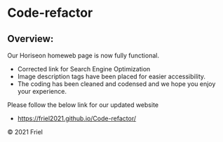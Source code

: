 # Code-refactor

## Overview:

Our Horiseon homeweb page is now fully functional.
  * Corrected link for Search Engine Optimization
  * Image description tags have been placed for easier accessibility.
  * The coding has been cleaned and codensed and we hope you enjoy your experience.

Please follow the below link for our updated website
  * https://friel2021.github.io/Code-refactor/

© 2021 Friel
  
  


  
